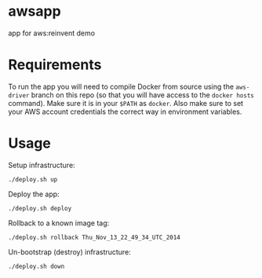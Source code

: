 awsapp
======

app for aws:reinvent demo

Requirements
============

To run the app you will need to compile Docker from source using the `aws-driver` branch on this repo (so that you will have access to the `docker hosts` command).  Make sure it is in your `$PATH` as `docker`.  Also make sure to set your AWS account credentials the correct way in environment variables.

Usage
=====

Setup infrastructure:

```
./deploy.sh up
```

Deploy the app:

```
./deploy.sh deploy
```

Rollback to a known image tag:

```
./deploy.sh rollback Thu_Nov_13_22_49_34_UTC_2014
```

Un-bootstrap (destroy) infrastructure:

```
./deploy.sh down
```

